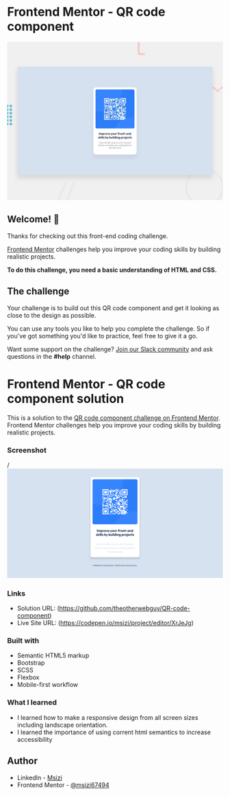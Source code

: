 # Frontend Mentor - QR code component

![Design preview for the QR code component coding challenge](./design/desktop-preview.jpg)

## Welcome! 👋

Thanks for checking out this front-end coding challenge.

[Frontend Mentor](https://www.frontendmentor.io) challenges help you improve your coding skills by building realistic projects.

**To do this challenge, you need a basic understanding of HTML and CSS.**

## The challenge

Your challenge is to build out this QR code component and get it looking as close to the design as possible.

You can use any tools you like to help you complete the challenge. So if you've got something you'd like to practice, feel free to give it a go.

Want some support on the challenge? [Join our Slack community](https://www.frontendmentor.io/slack) and ask questions in the **#help** channel.

# Frontend Mentor - QR code component solution

This is a solution to the [QR code component challenge on Frontend Mentor](https://www.frontendmentor.io/challenges/qr-code-component-iux_sIO_H). Frontend Mentor challenges help you improve your coding skills by building realistic projects. 

### Screenshot
/
![](./images/Solution-Screenshot.jpg)


### Links

- Solution URL: (https://github.com/theotherwebguy/QR-code-component)
- Live Site URL: (https://codepen.io/msizi/project/editor/XrJeJg)


### Built with

- Semantic HTML5 markup
- Bootstrap
- SCSS
- Flexbox
- Mobile-first workflow


### What I learned

- I learned how to make a responsive design from all screen sizes including landscape orientation.
- I learned the importance of using corrent html semantics to increase accessibility

## Author

- LinkedIn - [Msizi ](https://www.linkedin.com/in/msizi-ndlela)
- Frontend Mentor - [@msizi67494](https://www.frontendmentor.io/profile/msizi67494)


